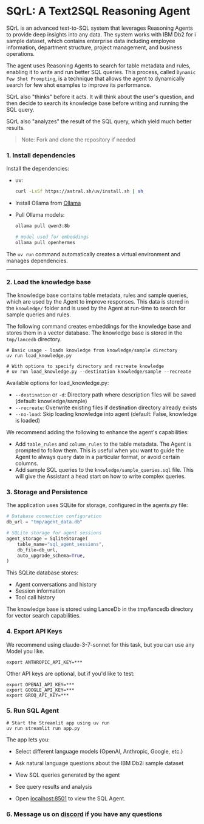 # SQrL: A Text2SQL Reasoning Agent

SQrL is an advanced text-to-SQL system that leverages Reasoning Agents to provide deep insights into any data. The system works with IBM Db2 for i sample dataset, which contains enterprise data including employee information, department structure, project management, and business operations.

The agent uses Reasoning Agents to search for table metadata and rules, enabling it to write and run better SQL queries. This process, called `Dynamic Few Shot Prompting`, is a technique that allows the agent to dynamically search for few shot examples to improve its performance.

SQrL also "thinks" before it acts. It will think about the user's question, and then decide to search its knowledge base before writing and running the SQL query.

SQrL also "analyzes" the result of the SQL query, which yield much better results.

> Note: Fork and clone the repository if needed

### 1. Install dependencies

Install the dependencies:

- uv:  
    ```bash
    curl -LsSf https://astral.sh/uv/install.sh | sh
    ```

- Install Ollama from [Ollama](https://ollama.com/)
- Pull Ollama models:
    ```bash
    ollama pull qwen3:8b

    # model used for embeddings
    ollama pull openhermes
    ```

The `uv run` command automatically creates a virtual environment and manages dependencies.

---

### 2. Load the knowledge base

The knowledge base contains table metadata, rules and sample queries, which are used by the Agent to improve responses. This data is stored in the `knowledge/` folder and is used by the Agent at run-time to search for sample queries and rules.

The following command creates embeddings for the knowledge base and stores them in a vector database. The knowledge base is stored in the `tmp/lancedb` directory.

```shell
# Basic usage - loads knowledge from knowledge/sample directory
uv run load_knowledge.py

# With options to specify directory and recreate knowledge
# uv run load_knowledge.py --destination knowledge/sample --recreate
```

Available options for load_knowledge.py:
- `--destination` or `-d`: Directory path where description files will be saved (default: knowledge/sample)
- `--recreate`: Overwrite existing files if destination directory already exists
- `--no-load`: Skip loading knowledge into agent (default: False, knowledge is loaded)

We recommend adding the following to enhance the agent's capabilities:
  - Add `table_rules` and `column_rules` to the table metadata. The Agent is prompted to follow them. This is useful when you want to guide the Agent to always query date in a particular format, or avoid certain columns.
  - Add sample SQL queries to the `knowledge/sample_queries.sql` file. This will give the Assistant a head start on how to write complex queries.

### 3. Storage and Persistence

The application uses SQLite for storage, configured in the agents.py file:

```python
# Database connection configuration
db_url = "tmp/agent_data.db"

# SQLite storage for agent sessions
agent_storage = SqliteStorage(
    table_name="sql_agent_sessions",
    db_file=db_url,
    auto_upgrade_schema=True,
)
```

This SQLite database stores:
- Agent conversations and history
- Session information
- Tool call history

The knowledge base is stored using LanceDb in the tmp/lancedb directory for vector search capabilities.

### 4. Export API Keys

We recommend using claude-3-7-sonnet for this task, but you can use any Model you like.

```shell
export ANTHROPIC_API_KEY=***
```

Other API keys are optional, but if you'd like to test:

```shell
export OPENAI_API_KEY=***
export GOOGLE_API_KEY=***
export GROQ_API_KEY=***
```

### 5. Run SQL Agent

```shell
# Start the Streamlit app using uv run
uv run streamlit run app.py
```

The app lets you:
- Select different language models (OpenAI, Anthropic, Google, etc.)
- Ask natural language questions about the IBM Db2i sample dataset
- View SQL queries generated by the agent
- See query results and analysis

- Open [localhost:8501](http://localhost:8501) to view the SQL Agent.

### 6. Message us on [discord](https://agno.link/discord) if you have any questions

